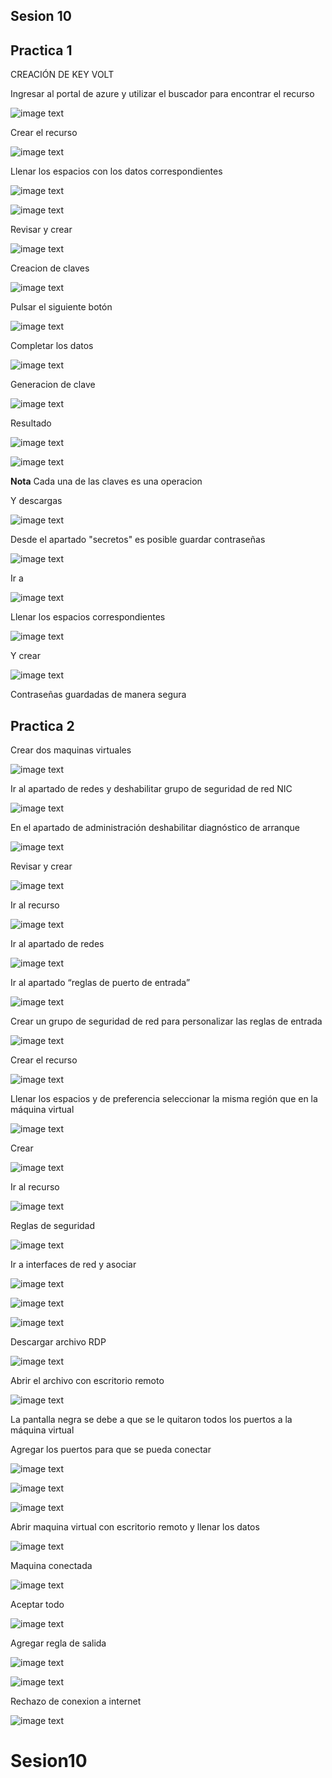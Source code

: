 ## Sesion 10

## Practica 1

CREACIÓN DE KEY VOLT

Ingresar al portal de azure y utilizar el buscador para encontrar el recurso

![image text](AZ1.png)

Crear el recurso 

![image text](AZ2.png)

Llenar los espacios con los datos correspondientes

![image text](AZ3.png)

![image text](AZ4.png)

Revisar y crear

![image text](AZ5.png)

Creacion de claves

![image text](AZ6.png)

Pulsar el siguiente botón

![image text](AZ7.png)

Completar los datos

![image text](AZ8.png)

Generacion de clave

![image text](AZ9.png)

Resultado 

![image text](AZ10.png)

![image text](AZ11.png)

**Nota** Cada una de las claves es una operacion 

Y descargas

![image text](AZ12.png)

Desde el apartado "secretos" es posible guardar contraseñas

![image text](AZ13.png)

Ir a 

![image text](AZ14.png)

Llenar los espacios correspondientes

![image text](AZ15.png)

Y crear

![image text](AZ16.png)

Contraseñas guardadas de manera segura

## Practica 2

Crear dos maquinas virtuales

![image text](AZ17.png)

Ir al apartado de redes y deshabilitar grupo de seguridad de red NIC

![image text](AZ18.png)

En el apartado de administración deshabilitar diagnóstico de arranque

![image text](AZ19.png)

Revisar y crear

![image text](AZ20.png)

Ir al recurso

![image text](AZ21.png)

Ir al apartado de redes

![image text](AZ22.png)

Ir al apartado “reglas de puerto de entrada” 

![image text](AZ23.png)

Crear un grupo de seguridad de red para personalizar las reglas de entrada

![image text](AZ24.png)

Crear el recurso 

![image text](AZ25.png)

Llenar los espacios y de preferencia seleccionar la misma región que en la máquina virtual

![image text](AZ26.png)

Crear

![image text](AZ27.png)

Ir al recurso 

![image text](AZ28.png)

Reglas de seguridad

![image text](AZ29.png)

Ir a interfaces de red y asociar 

![image text](AZ30.png)

![image text](AZ31.png)

![image text](AZ32.png)

Descargar archivo RDP

![image text](AZ33.png)

Abrir el archivo con escritorio remoto

![image text](AZ34.png)

La pantalla negra se debe a que se le quitaron todos los puertos a la máquina virtual

Agregar los puertos para que se pueda conectar

![image text](AZ35.png)

![image text](AZ36.png)

![image text](AZ37.png)

Abrir maquina virtual con escritorio remoto y llenar los datos

![image text](AZ38.png)

Maquina conectada

![image text](AZ39.png)

Aceptar todo

![image text](AZ40.png)

Agregar regla de salida

![image text](AZ41.png)

![image text](AZ42.png)

Rechazo de conexion a internet

![image text](AZ43.png)





# Sesion10
